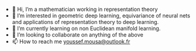 - 👋 Hi, I’m a mathematician working in representation theory
- 👀 I’m interested in geometric deep learning, equivariance of neural nets and applications of representation theory to deep learning.
- 🌱 I’m currently learning on non Euclidean manifold learning. 
- 💞️ I’m looking to collaborate on anything of the above
- 📫 How to reach me youssef.mousa@outlook.fr

<!---
MYOUSSF/MYOUSSF is a ✨ special ✨ repository because its `README.md` (this file) appears on your GitHub profile.
You can click the Preview link to take a look at your changes.
--->
